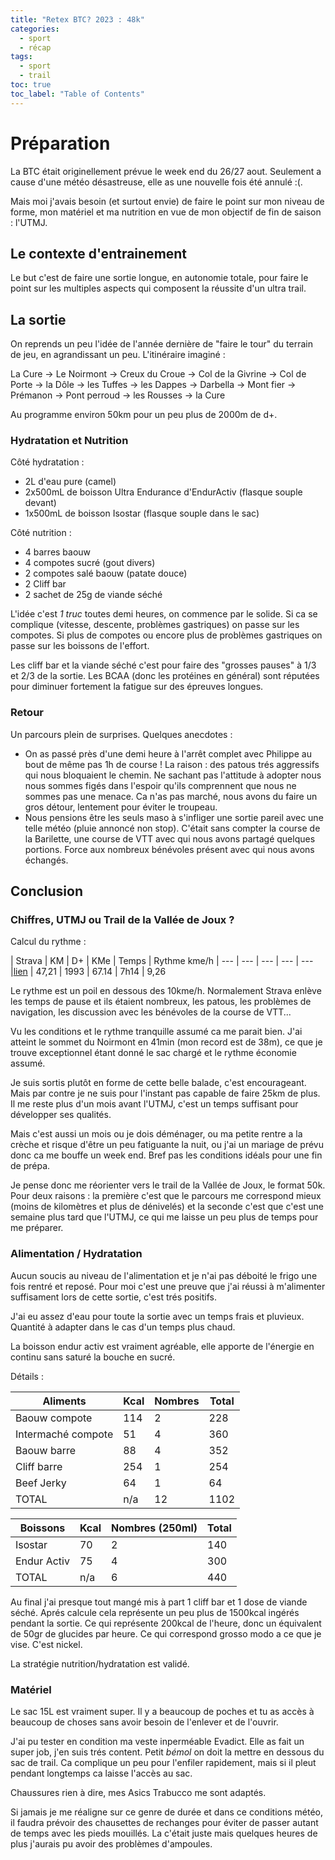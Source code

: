 ```yaml
---
title: "Retex BTC? 2023 : 48k"
categories:
  - sport
  - récap
tags:
  - sport
  - trail
toc: true
toc_label: "Table of Contents"
---
```


# Préparation

La BTC était originellement prévue le week end du 26/27 aout. Seulement a cause d'une météo désastreuse, elle as une nouvelle fois été annulé :(.

Mais moi j'avais besoin (et surtout envie) de faire le point sur mon niveau de forme, mon matériel et ma nutrition en vue de mon objectif de fin de saison : l'UTMJ.

## Le contexte d'entrainement

Le but c'est de faire une sortie longue, en autonomie totale, pour faire le point sur les multiples aspects qui composent la réussite d'un ultra trail.

## La sortie 

On reprends un peu l'idée de l'année dernière de "faire le tour" du terrain de jeu, en agrandissant un peu. L'itinéraire imaginé :

La Cure -> Le Noirmont -> Creux du Croue -> Col de la Givrine -> Col de Porte -> la Dôle -> les Tuffes -> les Dappes -> Darbella -> Mont fier -> Prémanon -> Pont perroud -> les Rousses -> la Cure

Au programme environ 50km pour un peu plus de 2000m de d+.

### Hydratation et Nutrition

Côté hydratation :
- 2L d'eau pure (camel)
- 2x500mL de boisson Ultra Endurance d'EndurActiv (flasque souple devant)
- 1x500mL de boisson Isostar (flasque souple dans le sac)

Côté nutrition :
- 4 barres baouw
- 4 compotes sucré (gout divers)
- 2 compotes salé baouw (patate douce)
- 2 Cliff bar
- 2 sachet de 25g de viande séché

L'idée c'est _1 truc_ toutes demi heures, on commence par le solide. Si ca se complique (vitesse, descente, problèmes gastriques) on passe sur les compotes. Si plus de compotes ou encore plus de problèmes gastriques on passe sur les boissons de l'effort.

Les cliff bar et la viande séché c'est pour faire des "grosses pauses" à 1/3 et 2/3 de la sortie. Les BCAA (donc les protéines en général) sont réputées pour diminuer fortement la fatigue sur des épreuves longues.

### Retour

Un parcours plein de surprises. Quelques anecdotes :
- On as passé près d'une demi heure à l'arrêt complet avec Philippe au bout de même pas 1h de course ! La raison : des patous trés aggressifs qui nous bloquaient le chemin. Ne sachant pas l'attitude à adopter nous nous sommes figés dans l'espoir qu'ils comprennent que nous ne sommes pas une menace. Ca n'as pas marché, nous avons du faire un gros détour, lentement pour éviter le troupeau.
- Nous pensions être les seuls maso à s'infliger une sortie pareil avec une telle météo (pluie annoncé non stop). C'était sans compter la course de la Barilette, une course de VTT avec qui nous avons partagé quelques portions. Force aux nombreux bénévoles présent avec qui nous avons échangés.

## Conclusion

### Chiffres, UTMJ ou Trail de la Vallée de Joux ?

Calcul du rythme :

| Strava | KM | D+ | KMe | Temps | Rythme kme/h
| --- | --- | --- | --- | ---
|[lien](https://www.strava.com/activities/9730700594) | 47,21 | 1993 | 67.14 | 7h14 | 9,26

Le rythme est un poil en dessous des 10kme/h. Normalement Strava enlève les temps de pause et ils étaient nombreux, les patous, les problèmes de navigation, les discussion avec les bénévoles de la course de VTT...

Vu les conditions et le rythme tranquille assumé ca me parait bien. J'ai atteint le sommet du Noirmont en 41min (mon record est de 38m), ce que je trouve exceptionnel étant donné le sac chargé et le rythme économie assumé.

Je suis sortis plutôt en forme de cette belle balade, c'est encourageant. Mais par contre je ne suis pour l'instant pas capable de faire 25km de plus. Il me reste plus d'un mois avant l'UTMJ, c'est un temps suffisant pour développer ses qualités. 

Mais c'est aussi un mois ou je dois déménager, ou ma petite rentre a la crèche et risque d'être un peu fatiguante la nuit, ou j'ai un mariage de prévu donc ca me bouffe un week end. Bref pas les conditions idéals pour une fin de prépa. 

Je pense donc me réorienter vers le trail de la Vallée de Joux, le format 50k. Pour deux raisons : la première c'est que le parcours me correspond mieux (moins de kilomètres et plus de dénivelés) et la seconde c'est que c'est une semaine plus tard que l'UTMJ, ce qui me laisse un peu plus de temps pour me préparer.

### Alimentation / Hydratation

Aucun soucis au niveau de l'alimentation et je n'ai pas déboité le frigo une fois rentré et reposé. Pour moi c'est une preuve que j'ai réussi à m'alimenter suffisament lors de cette sortie, c'est trés positifs.

J'ai eu assez d'eau pour toute la sortie avec un temps frais et pluvieux. Quantité à adapter dans le cas d'un temps plus chaud.

La boisson endur activ est vraiment agréable,  elle apporte de l'énergie en continu sans saturé la bouche en sucré.

Détails :

| Aliments | Kcal | Nombres | Total
| --- | --- | --- | ---
| Baouw compote | 114 | 2 | 228
| Intermaché compote | 51 | 4 | 360
| Baouw barre | 88 | 4 | 352
| Cliff barre | 254 | 1 | 254
| Beef Jerky | 64 | 1 | 64
| TOTAL | n/a | 12 | 1102

| Boissons | Kcal | Nombres (250ml) | Total
| --- | --- | --- | ---
| Isostar | 70 | 2 | 140
| Endur Activ | 75 | 4 | 300
| TOTAL | n/a | 6 | 440

Au final j'ai presque tout mangé mis à part 1 cliff bar et 1 dose de viande séché. Aprés calcule cela représente un peu plus de 1500kcal ingérés pendant la sortie. Ce qui représente 200kcal de l'heure, donc un équivalent de 50gr de glucides par heure. Ce qui correspond grosso modo a ce que je vise. C'est nickel.

La stratégie nutrition/hydratation est validé.

### Matériel

Le sac 15L est vraiment super. Il y a beaucoup de poches et tu as accès à beaucoup de choses sans avoir besoin de l'enlever et de l'ouvrir.

J'ai pu tester en condition ma veste inperméable Evadict. Elle as fait un super job, j'en suis trés content. Petit _bémol_ on doit la mettre en dessous du sac de trail. Ca complique un peu pour l'enfiler rapidement, mais si il pleut pendant longtemps ca laisse l'accès au sac.

Chaussures rien à dire, mes Asics Trabucco me sont adaptés.

Si jamais je me réaligne sur ce genre de durée et dans ce conditions météo, il faudra prévoir des chausettes de rechanges pour éviter de passer autant de temps avec les pieds mouillés. La c'était juste mais quelques heures de plus j'aurais pu avoir des problèmes d'ampoules.

